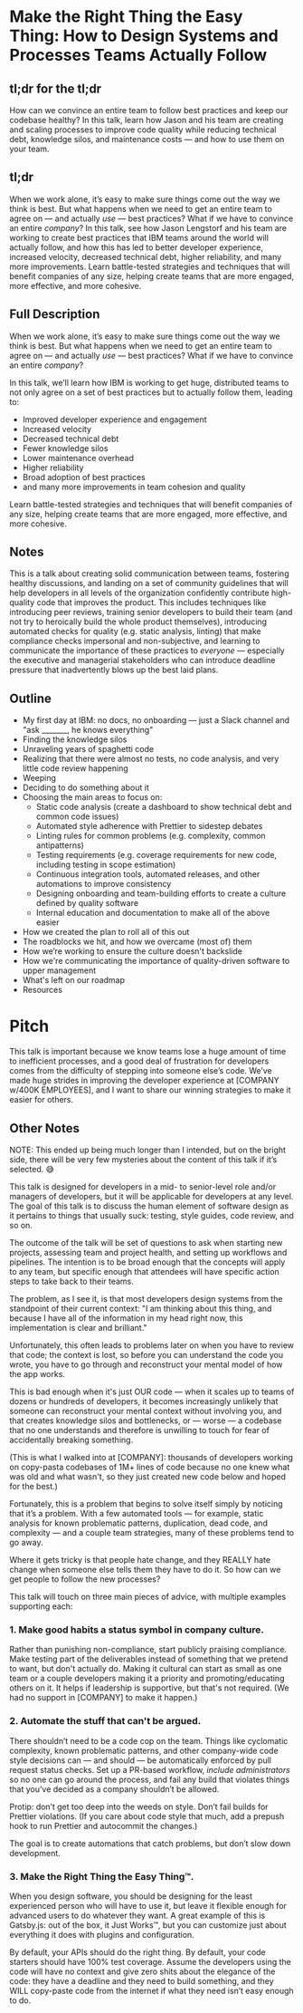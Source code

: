 # Make the Right Thing the Easy Thing: How to Design Systems and Processes Teams Actually Follow

## tl;dr for the tl;dr

How can we convince an entire team to follow best practices and keep our codebase healthy? In this talk, learn how Jason and his team are creating and scaling processes to improve code quality while reducing technical debt, knowledge silos, and maintenance costs — and how to use them on your team.

## tl;dr

When we work alone, it’s easy to make sure things come out the way we think is best. But what happens when we need to get an entire team to agree on — and actually _use_ — best practices? What if we have to convince an entire _company_? In this talk, see how Jason Lengstorf and his team are working to create best practices that IBM teams around the world will actually follow, and how this has led to better developer experience, increased velocity, decreased technical debt, higher reliability, and many more improvements. Learn battle-tested strategies and techniques that will benefit companies of any size, helping create teams that are more engaged, more effective, and more cohesive.

## Full Description

When we work alone, it’s easy to make sure things come out the way we think is best. But what happens when we need to get an entire team to agree on — and actually _use_ — best practices? What if we have to convince an entire _company_?

In this talk, we’ll learn how IBM is working to get huge, distributed teams to not only agree on a set of best practices but to actually follow them, leading to:

*   Improved developer experience and engagement
*   Increased velocity
*   Decreased technical debt
*   Fewer knowledge silos
*   Lower maintenance overhead
*   Higher reliability
*   Broad adoption of best practices
*   and many more improvements in team cohesion and quality

Learn battle-tested strategies and techniques that will benefit companies of any size, helping create teams that are more engaged, more effective, and more cohesive.

## Notes

This is a talk about creating solid communication between teams, fostering healthy discussions, and landing on a set of community guidelines that will help developers in all levels of the organization confidently contribute high-quality code that improves the product. This includes techniques like introducing peer reviews, training senior developers to build their team (and not try to heroically build the whole product themselves), introducing automated checks for quality (e.g. static analysis, linting) that make compliance checks impersonal and non-subjective, and learning to communicate the importance of these practices to _everyone_ — especially the executive and managerial stakeholders who can introduce deadline pressure that inadvertently blows up the best laid plans.

## Outline

*   My first day at IBM: no docs, no onboarding — just a Slack channel and "ask \_\_\_\_\_\_\_, he knows everything"
*   Finding the knowledge silos
*   Unraveling years of spaghetti code
*   Realizing that there were almost no tests, no code analysis, and very little code review happening
*   Weeping
*   Deciding to do something about it
*   Choosing the main areas to focus on:
    *   Static code analysis (create a dashboard to show technical debt and common code issues)
    *   Automated style adherence with Prettier to sidestep debates
    *   Linting rules for common problems (e.g. complexity, common antipatterns)
    *   Testing requirements (e.g. coverage requirements for new code, including testing in scope estimation)
    *   Continuous integration tools, automated releases, and other automations to improve consistency
    *   Designing onboarding and team-building efforts to create a culture defined by quality software
    *   Internal education and documentation to make all of the above easier
*   How we created the plan to roll all of this out
*   The roadblocks we hit, and how we overcame (most of) them
*   How we’re working to ensure the culture doesn't backslide
*   How we're communicating the importance of quality-driven software to upper management
*   What's left on our roadmap
*   Resources

# Pitch

This talk is important because we know teams lose a huge amount of time to inefficient processes, and a good deal of frustration for developers comes from the difficulty of stepping into someone else’s code. We’ve made huge strides in improving the developer experience at [COMPANY w/400K EMPLOYEES], and I want to share our winning strategies to make it easier for others.

## Other Notes

NOTE: This ended up being much longer than I intended, but on the bright side, there will be very few mysteries about the content of this talk if it’s selected. 😅

This talk is designed for developers in a mid- to senior-level role and/or managers of developers, but it will be applicable for developers at any level. The goal of this talk is to discuss the human element of software design as it pertains to things that usually suck: testing, style guides, code review, and so on.

The outcome of the talk will be set of questions to ask when starting new projects, assessing team and project health, and setting up workflows and pipelines. The intention is to be broad enough that the concepts will apply to any team, but specific enough that attendees will have specific action steps to take back to their teams.

The problem, as I see it, is that most developers design systems from the standpoint of their current context: "I am thinking about this thing, and because I have all of the information in my head right now, this implementation is clear and brilliant."

Unfortunately, this often leads to problems later on when you have to review that code; the context is lost, so before you can understand the code you wrote, you have to go through and reconstruct your mental model of how the app works.

This is bad enough when it's just OUR code — when it scales up to teams of dozens or hundreds of developers, it becomes increasingly unlikely that someone can reconstruct your mental context without involving you, and that creates knowledge silos and bottlenecks, or — worse — a codebase that no one understands and therefore is unwilling to touch for fear of accidentally breaking something.

(This is what I walked into at [COMPANY]: thousands of developers working on copy-pasta codebases of 1M+ lines of code because no one knew what was old and what wasn't, so they just created new code below and hoped for the best.)

Fortunately, this is a problem that begins to solve itself simply by noticing that it’s a problem. With a few automated tools — for example, static analysis for known problematic patterns, duplication, dead code, and complexity — and a couple team strategies, many of these problems tend to go away.

Where it gets tricky is that people hate change, and they REALLY hate change when someone else tells them they have to do it. So how can we get people to follow the new processes?

This talk will touch on three main pieces of advice, with multiple examples supporting each:

### 1. Make good habits a status symbol in company culture.

Rather than punishing non-compliance, start publicly praising compliance. Make testing part of the deliverables instead of something that we pretend to want, but don't actually do. Making it cultural can start as small as one team or a couple developers making it a priority and promoting/educating others on it. It helps if leadership is supportive, but that's not required. (We had no support in [COMPANY] to make it happen.)

### 2. Automate the stuff that can't be argued.

There shouldn’t need to be a code cop on the team. Things like cyclomatic complexity, known problematic patterns, and other company-wide code style decisions can — and should — be automatically enforced by pull request status checks. Set up a PR-based workflow, _include administrators_ so no one can go around the process, and fail any build that violates things that you’ve decided as a company shouldn’t be allowed.

Protip: don’t get too deep into the weeds on style. Don’t fail builds for Prettier violations. (If you care about code style that much, add a prepush hook to run Prettier and autocommit the changes.)

The goal is to create automations that catch problems, but don’t slow down development.

### 3. Make the Right Thing the Easy Thing™.

When you design software, you should be designing for the least experienced person who will have to use it, but leave it flexible enough for advanced users to do whatever they want. A great example of this is Gatsby.js: out of the box, it Just Works™, but you can customize just about everything it does with plugins and configuration.

By default, your APIs should do the right thing. By default, your code starters should have 100% test coverage. Assume the developers using the code will have no context and give zero shits about the elegance of the code: they have a deadline and they need to build something, and they WILL copy-paste code from the internet if what they need isn’t easy enough to do.
